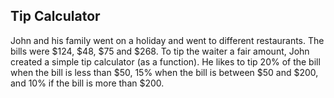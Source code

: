 ## Tip Calculator

John and his family went on a holiday and went to different restaurants. The bills were $124, $48, $75 and $268.
To tip the waiter a fair amount, John created a simple tip calculator (as a function). He likes to tip 20% of the bill when the bill is less than $50, 15% when the bill is between $50 and $200, and 10% if the bill is more than $200.